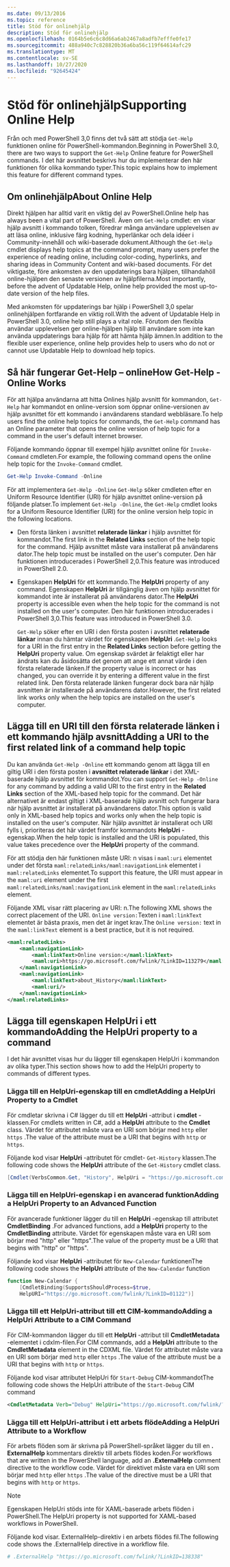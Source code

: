 ```yaml
---
ms.date: 09/13/2016
ms.topic: reference
title: Stöd för onlinehjälp
description: Stöd för onlinehjälp
ms.openlocfilehash: 0164b5e6c6c8d66a6ab2467a8adfb7efffe0fe17
ms.sourcegitcommit: 488a940c7c828820b36a6ba56c119f64614afc29
ms.translationtype: MT
ms.contentlocale: sv-SE
ms.lasthandoff: 10/27/2020
ms.locfileid: "92645424"
---
```

# <a name="supporting-online-help"></a><span data-ttu-id="fe83c-103">Stöd för onlinehjälp</span><span class="sxs-lookup"><span data-stu-id="fe83c-103">Supporting Online Help</span></span>

<span data-ttu-id="fe83c-104">Från och med PowerShell 3,0 finns det två sätt att stödja `Get-Help` funktionen online för PowerShell-kommandon.</span><span class="sxs-lookup"><span data-stu-id="fe83c-104">Beginning in PowerShell 3.0, there are two ways to support the `Get-Help` Online feature for PowerShell commands.</span></span> <span data-ttu-id="fe83c-105">I det här avsnittet beskrivs hur du implementerar den här funktionen för olika kommando typer.</span><span class="sxs-lookup"><span data-stu-id="fe83c-105">This topic explains how to implement this feature for different command types.</span></span>

## <a name="about-online-help"></a><span data-ttu-id="fe83c-106">Om onlinehjälp</span><span class="sxs-lookup"><span data-stu-id="fe83c-106">About Online Help</span></span>

<span data-ttu-id="fe83c-107">Direkt hjälpen har alltid varit en viktig del av PowerShell.</span><span class="sxs-lookup"><span data-stu-id="fe83c-107">Online help has always been a vital part of PowerShell.</span></span> <span data-ttu-id="fe83c-108">Även om `Get-Help` cmdlet: en visar hjälp avsnitt i kommando tolken, föredrar många användare upplevelsen av att läsa online, inklusive färg kodning, hyperlänkar och dela idéer i Community-innehåll och wiki-baserade dokument.</span><span class="sxs-lookup"><span data-stu-id="fe83c-108">Although the `Get-Help` cmdlet displays help topics at the command prompt, many users prefer the experience of reading online, including color-coding, hyperlinks, and sharing ideas in Community Content and wiki-based documents.</span></span> <span data-ttu-id="fe83c-109">För det viktigaste, före ankomsten av den uppdaterings bara hjälpen, tillhandahöll online-hjälpen den senaste versionen av hjälpfilerna.</span><span class="sxs-lookup"><span data-stu-id="fe83c-109">Most importantly, before the advent of Updatable Help, online help provided the most up-to-date version of the help files.</span></span>

<span data-ttu-id="fe83c-110">Med ankomsten för uppdaterings bar hjälp i PowerShell 3,0 spelar onlinehjälpen fortfarande en viktig roll.</span><span class="sxs-lookup"><span data-stu-id="fe83c-110">With the advent of Updatable Help in PowerShell 3.0, online help still plays a vital role.</span></span> <span data-ttu-id="fe83c-111">Förutom den flexibla användar upplevelsen ger online-hjälpen hjälp till användare som inte kan använda uppdaterings bara hjälp för att hämta hjälp ämnen.</span><span class="sxs-lookup"><span data-stu-id="fe83c-111">In addition to the flexible user experience, online help provides help to users who do not or cannot use Updatable Help to download help topics.</span></span>

## <a name="how-get-help--online-works"></a><span data-ttu-id="fe83c-112">Så här fungerar Get-Help – online</span><span class="sxs-lookup"><span data-stu-id="fe83c-112">How Get-Help -Online Works</span></span>

<span data-ttu-id="fe83c-113">För att hjälpa användarna att hitta Onlines hjälp avsnitt för kommandon, `Get-Help` har kommandot en online-version som öppnar online-versionen av hjälp avsnittet för ett kommando i användarens standard webbläsare.</span><span class="sxs-lookup"><span data-stu-id="fe83c-113">To help users find the online help topics for commands, the `Get-Help` command has an Online parameter that opens the online version of help topic for a command in the user's default internet browser.</span></span>

<span data-ttu-id="fe83c-114">Följande kommando öppnar till exempel hjälp avsnittet online för `Invoke-Command` cmdleten.</span><span class="sxs-lookup"><span data-stu-id="fe83c-114">For example, the following command opens the online help topic for the `Invoke-Command` cmdlet.</span></span>

```powershell
Get-Help Invoke-Command -Online
```

<span data-ttu-id="fe83c-115">För att implementera `Get-Help -Online` `Get-Help` söker cmdleten efter en Uniform Resource Identifier (URI) för hjälp avsnittet online-version på följande platser.</span><span class="sxs-lookup"><span data-stu-id="fe83c-115">To implement `Get-Help -Online`, the `Get-Help` cmdlet looks for a Uniform Resource Identifier (URI) for the online version help topic in the following locations.</span></span>

- <span data-ttu-id="fe83c-116">Den första länken i avsnittet **relaterade länkar** i hjälp avsnittet för kommandot.</span><span class="sxs-lookup"><span data-stu-id="fe83c-116">The first link in the **Related Links** section of the help topic for the command.</span></span> <span data-ttu-id="fe83c-117">Hjälp avsnittet måste vara installerat på användarens dator.</span><span class="sxs-lookup"><span data-stu-id="fe83c-117">The help topic must be installed on the user's computer.</span></span> <span data-ttu-id="fe83c-118">Den här funktionen introducerades i PowerShell 2,0.</span><span class="sxs-lookup"><span data-stu-id="fe83c-118">This feature was introduced in PowerShell 2.0.</span></span>

- <span data-ttu-id="fe83c-119">Egenskapen **HelpUri** för ett kommando.</span><span class="sxs-lookup"><span data-stu-id="fe83c-119">The **HelpUri** property of any command.</span></span> <span data-ttu-id="fe83c-120">Egenskapen **HelpUri** är tillgänglig även om hjälp avsnittet för kommandot inte är installerat på användarens dator.</span><span class="sxs-lookup"><span data-stu-id="fe83c-120">The **HelpUri** property is accessible even when the help topic for the command is not installed on the user's computer.</span></span> <span data-ttu-id="fe83c-121">Den här funktionen introducerades i PowerShell 3,0.</span><span class="sxs-lookup"><span data-stu-id="fe83c-121">This feature was introduced in PowerShell 3.0.</span></span>

  <span data-ttu-id="fe83c-122">`Get-Help` söker efter en URI i den första posten i avsnittet **relaterade länkar** innan du hämtar värdet för egenskapen **HelpUri** .</span><span class="sxs-lookup"><span data-stu-id="fe83c-122">`Get-Help` looks for a URI in the first entry in the **Related Links** section before getting the **HelpUri** property value.</span></span> <span data-ttu-id="fe83c-123">Om egenskap svärdet är felaktigt eller har ändrats kan du åsidosätta det genom att ange ett annat värde i den första relaterade länken.</span><span class="sxs-lookup"><span data-stu-id="fe83c-123">If the property value is incorrect or has changed, you can override it by entering a different value in the first related link.</span></span> <span data-ttu-id="fe83c-124">Den första relaterade länken fungerar dock bara när hjälp avsnitten är installerade på användarens dator.</span><span class="sxs-lookup"><span data-stu-id="fe83c-124">However, the first related link works only when the help topics are installed on the user's computer.</span></span>

## <a name="adding-a-uri-to-the-first-related-link-of-a-command-help-topic"></a><span data-ttu-id="fe83c-125">Lägga till en URI till den första relaterade länken i ett kommando hjälp avsnitt</span><span class="sxs-lookup"><span data-stu-id="fe83c-125">Adding a URI to the first related link of a command help topic</span></span>

<span data-ttu-id="fe83c-126">Du kan använda `Get-Help -Online` ett kommando genom att lägga till en giltig URI i den första posten i **avsnittet relaterade länkar** i det XML-baserade hjälp avsnittet för kommandot.</span><span class="sxs-lookup"><span data-stu-id="fe83c-126">You can support `Get-Help -Online` for any command by adding a valid URI to the first entry in the **Related Links** section of the XML-based help topic for the command.</span></span> <span data-ttu-id="fe83c-127">Det här alternativet är endast giltigt i XML-baserade hjälp avsnitt och fungerar bara när hjälp avsnittet är installerat på användarens dator.</span><span class="sxs-lookup"><span data-stu-id="fe83c-127">This option is valid only in XML-based help topics and works only when the help topic is installed on the user's computer.</span></span> <span data-ttu-id="fe83c-128">När hjälp avsnittet är installerat och URI fylls i, prioriteras det här värdet framför kommandots **HelpUri** -egenskap.</span><span class="sxs-lookup"><span data-stu-id="fe83c-128">When the help topic is installed and the URI is populated, this value takes precedence over the **HelpUri** property of the command.</span></span>

<span data-ttu-id="fe83c-129">För att stödja den här funktionen måste URI: n visas i `maml:uri` elementet under det första `maml:relatedLinks/maml:navigationLink` elementet i `maml:relatedLinks` elementet.</span><span class="sxs-lookup"><span data-stu-id="fe83c-129">To support this feature, the URI must appear in the `maml:uri` element under the first `maml:relatedLinks/maml:navigationLink` element in the `maml:relatedLinks` element.</span></span>

<span data-ttu-id="fe83c-130">Följande XML visar rätt placering av URI: n.</span><span class="sxs-lookup"><span data-stu-id="fe83c-130">The following XML shows the correct placement of the URI.</span></span> <span data-ttu-id="fe83c-131">`Online version:`Texten i `maml:linkText` elementet är bästa praxis, men det är inget krav.</span><span class="sxs-lookup"><span data-stu-id="fe83c-131">The `Online version:` text in the `maml:linkText` element is a best practice, but it is not required.</span></span>

```xml
<maml:relatedLinks>
    <maml:navigationLink>
        <maml:linkText>Online version:</maml:linkText>
        <maml:uri>https://go.microsoft.com/fwlink/?LinkID=113279</maml:uri>
    </maml:navigationLink>
    <maml:navigationLink>
        <maml:linkText>about_History</maml:linkText>
        <maml:uri/>
    </maml:navigationLink>
</maml:relatedLinks>
```

## <a name="adding-the-helpuri-property-to-a-command"></a><span data-ttu-id="fe83c-132">Lägga till egenskapen HelpUri i ett kommando</span><span class="sxs-lookup"><span data-stu-id="fe83c-132">Adding the HelpUri property to a command</span></span>

<span data-ttu-id="fe83c-133">I det här avsnittet visas hur du lägger till egenskapen HelpUri i kommandon av olika typer.</span><span class="sxs-lookup"><span data-stu-id="fe83c-133">This section shows how to add the HelpUri property to commands of different types.</span></span>

### <a name="adding-a-helpuri-property-to-a-cmdlet"></a><span data-ttu-id="fe83c-134">Lägga till en HelpUri-egenskap till en cmdlet</span><span class="sxs-lookup"><span data-stu-id="fe83c-134">Adding a HelpUri Property to a Cmdlet</span></span>

<span data-ttu-id="fe83c-135">För cmdletar skrivna i C# lägger du till ett **HelpUri** -attribut i **cmdlet** -klassen.</span><span class="sxs-lookup"><span data-stu-id="fe83c-135">For cmdlets written in C#, add a **HelpUri** attribute to the **Cmdlet** class.</span></span> <span data-ttu-id="fe83c-136">Värdet för attributet måste vara en URI som börjar med `http` eller `https` .</span><span class="sxs-lookup"><span data-stu-id="fe83c-136">The value of the attribute must be a URI that begins with `http` or `https`.</span></span>

<span data-ttu-id="fe83c-137">Följande kod visar **HelpUri** -attributet för cmdlet- `Get-History` klassen.</span><span class="sxs-lookup"><span data-stu-id="fe83c-137">The following code shows the **HelpUri** attribute of the `Get-History` cmdlet class.</span></span>

```csharp
[Cmdlet(VerbsCommon.Get, "History", HelpUri = "https://go.microsoft.com/fwlink/?LinkID=001122")]
```

### <a name="adding-a-helpuri-property-to-an-advanced-function"></a><span data-ttu-id="fe83c-138">Lägga till en HelpUri-egenskap i en avancerad funktion</span><span class="sxs-lookup"><span data-stu-id="fe83c-138">Adding a HelpUri Property to an Advanced Function</span></span>

<span data-ttu-id="fe83c-139">För avancerade funktioner lägger du till en **HelpUri** -egenskap till attributet **CmdletBinding** .</span><span class="sxs-lookup"><span data-stu-id="fe83c-139">For advanced functions, add a **HelpUri** property to the **CmdletBinding** attribute.</span></span> <span data-ttu-id="fe83c-140">Värdet för egenskapen måste vara en URI som börjar med "http" eller "https".</span><span class="sxs-lookup"><span data-stu-id="fe83c-140">The value of the property must be a URI that begins with "http" or "https".</span></span>

<span data-ttu-id="fe83c-141">Följande kod visar **HelpUri** -attributet för `New-Calendar` funktionen</span><span class="sxs-lookup"><span data-stu-id="fe83c-141">The following code shows the **HelpUri** attribute of the `New-Calendar` function</span></span>

```powershell
function New-Calendar {
    [CmdletBinding(SupportsShouldProcess=$true,
    HelpURI="https://go.microsoft.com/fwlink/?LinkID=01122")]
```

### <a name="adding-a-helpuri-attribute-to-a-cim-command"></a><span data-ttu-id="fe83c-142">Lägga till ett HelpUri-attribut till ett CIM-kommando</span><span class="sxs-lookup"><span data-stu-id="fe83c-142">Adding a HelpUri Attribute to a CIM Command</span></span>

<span data-ttu-id="fe83c-143">För CIM-kommandon lägger du till ett **HelpUri** -attribut till **CmdletMetadata** -elementet i cdxlm-filen.</span><span class="sxs-lookup"><span data-stu-id="fe83c-143">For CIM commands, add a **HelpUri** attribute to the **CmdletMetadata** element in the CDXML file.</span></span>
<span data-ttu-id="fe83c-144">Värdet för attributet måste vara en URI som börjar med `http` eller `https` .</span><span class="sxs-lookup"><span data-stu-id="fe83c-144">The value of the attribute must be a URI that begins with `http` or `https`.</span></span>

<span data-ttu-id="fe83c-145">Följande kod visar attributet HelpUri för `Start-Debug` CIM-kommandot</span><span class="sxs-lookup"><span data-stu-id="fe83c-145">The following code shows the HelpUri attribute of the `Start-Debug` CIM command</span></span>

```xml
<CmdletMetadata Verb="Debug" HelpUri="https://go.microsoft.com/fwlink/?LinkID=001122"/>
```

### <a name="adding-a-helpuri-attribute-to-a-workflow"></a><span data-ttu-id="fe83c-146">Lägga till ett HelpUri-attribut i ett arbets flöde</span><span class="sxs-lookup"><span data-stu-id="fe83c-146">Adding a HelpUri Attribute to a Workflow</span></span>

<span data-ttu-id="fe83c-147">För arbets flöden som är skrivna på PowerShell-språket lägger du till en **. ExternalHelp** kommentars direktiv till arbets flödes koden.</span><span class="sxs-lookup"><span data-stu-id="fe83c-147">For workflows that are written in the PowerShell language, add an **.ExternalHelp** comment directive to the workflow code.</span></span> <span data-ttu-id="fe83c-148">Värdet för direktivet måste vara en URI som börjar med `http` eller `https` .</span><span class="sxs-lookup"><span data-stu-id="fe83c-148">The value of the directive must be a URI that begins with `http` or `https`.</span></span>

> [!NOTE]
> <span data-ttu-id="fe83c-149">Egenskapen HelpUri stöds inte för XAML-baserade arbets flöden i PowerShell.</span><span class="sxs-lookup"><span data-stu-id="fe83c-149">The HelpUri property is not supported for XAML-based workflows in PowerShell.</span></span>

<span data-ttu-id="fe83c-150">Följande kod visar. ExternalHelp-direktiv i en arbets flödes fil.</span><span class="sxs-lookup"><span data-stu-id="fe83c-150">The following code shows the .ExternalHelp directive in a workflow file.</span></span>

```powershell
# .ExternalHelp "https://go.microsoft.com/fwlink/?LinkID=138338"
```
